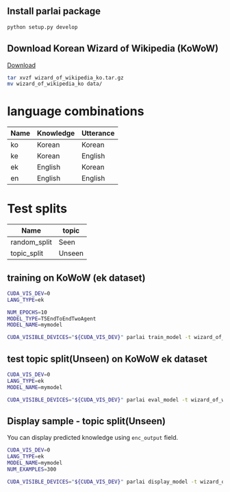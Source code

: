 

## Install parlai package

```bash
python setup.py develop
```

## Download Korean Wizard of Wikipedia (KoWoW)

[Download](https://drive.google.com/drive/folders/1L_6WLUYkUtwOEOVC9KI6w4-xkW9ZkUKp?usp=sharing)

```bash
tar xvzf wizard_of_wikipedia_ko.tar.gz
mv wizard_of_wikipedia_ko data/
```

# language combinations

| Name | Knowledge | Utterance |
| ------------- | ------------- | ------------- |
| ko  | Korean  | Korean  |
| ke  | Korean  | English  |
| ek  | English  | Korean  |
| en  | English  | English  |

# Test splits
| Name | topic |
| ------------- | ------------- |
| random_split  | Seen  |
| topic_split  | Unseen  |


## training on KoWoW (ek dataset)

```bash
CUDA_VIS_DEV=0
LANG_TYPE=ek

NUM_EPOCHS=10
MODEL_TYPE=T5EndToEndTwoAgent
MODEL_NAME=mymodel

CUDA_VISIBLE_DEVICES="${CUDA_VIS_DEV}" parlai train_model -t wizard_of_wikipedia_ko:generator:topic_split --ln ${LANG_TYPE} -m projects.wizard_of_wikipedia_ko.generator.t5:${MODEL_TYPE}  -mf model_data/model/${MODEL_NAME}  --t5-model-arch "KETI-AIR/ke-t5-base" --t5-encoder-model-arch "KETI-AIR/ke-t5-small" --log-every-n-secs 10 --validation-patience 12 --validation-metric ppl --validation-metric-mode min --validation-every-n-epochs 5 -bs 4 --max_knowledge 32 --num-epochs ${NUM_EPOCHS} --tensorboard-log true --tensorboard-logdir ./model_data/tf_logs/${MODEL_NAME}
```

## test topic split(Unseen) on KoWoW ek dataset

```bash
CUDA_VIS_DEV=0
LANG_TYPE=ek
MODEL_NAME=mymodel

CUDA_VISIBLE_DEVICES="${CUDA_VIS_DEV}" parlai eval_model -t wizard_of_wikipedia_ko:generator:topic_split -dt test --ln ${LANG_TYPE} -mf model_data/model/${MODEL_NAME} -bs 4 --inference beam --beam-size 4
```

## Display sample - topic split(Unseen)

You can display predicted knowledge using `enc_output` field.

```bash
CUDA_VIS_DEV=0
LANG_TYPE=ek
MODEL_NAME=mymodel
NUM_EXAMPLES=300

CUDA_VISIBLE_DEVICES="${CUDA_VIS_DEV}" parlai display_model -t wizard_of_wikipedia_ko:generator:topic_split -dt test --ln ${LANG_TYPE} -mf ./model_data/model/${MODEL_NAME} -bs 1 --inference beam --beam-size 4 --display-add-fields checked_sentence,enc_output -n NUM_EXAMPLES
```
